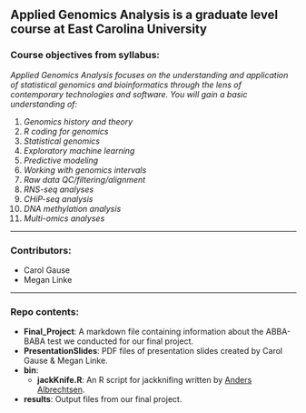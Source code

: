 ## Applied Genomics Analysis is a graduate level course at East Carolina University


### Course objectives from syllabus: 
*Applied Genomics Analysis focuses on the understanding and application of statistical 
genomics and bioinformatics through the lens of contemporary technologies and software. You will gain a basic 
understanding of:*  

  1) *Genomics history and theory*
  2) *R coding for genomics*
  3) *Statistical genomics*
  4) *Exploratory machine learning*
  5) *Predictive modeling*
  6) *Working with genomics intervals*
  7) *Raw data QC/filtering/alignment*
  8) *RNS-seq analyses*
  9) *CHiP-seq analysis*
  10) *DNA methylation analysis*
  11) *Multi-omics analyses*  
  
---

### Contributors: 
- Carol Gause
- Megan Linke
---


### Repo contents:
- **Final_Project**: A markdown file containing information about the ABBA-BABA test we conducted for our final project.
- **PresentationSlides**: PDF files of presentation slides created by Carol Gause & Megan Linke.
- **bin**:
  - **jackKnife.R**: An R script for jackknifing written by [Anders Albrechtsen](https://github.com/ANGSD/angsd/blob/master/R/jackKnife.R).
- **results**: Output files from our final project.
